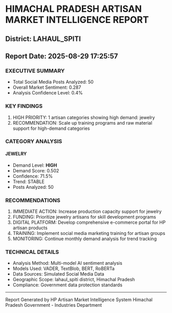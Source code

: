 # HIMACHAL PRADESH ARTISAN MARKET INTELLIGENCE REPORT
## District: LAHAUL_SPITI
## Report Date: 2025-08-29 17:25:57

### EXECUTIVE SUMMARY
- Total Social Media Posts Analyzed: 50
- Overall Market Sentiment: 0.287
- Analysis Confidence Level: 0.4%

### KEY FINDINGS
1. HIGH PRIORITY: 1 artisan categories showing high demand: jewelry
2. RECOMMENDATION: Scale up training programs and raw material support for high-demand categories

### CATEGORY ANALYSIS

#### JEWELRY
- Demand Level: **HIGH**
- Demand Score: 0.502
- Confidence: 71.5%
- Trend: STABLE
- Posts Analyzed: 50

### RECOMMENDATIONS
1. IMMEDIATE ACTION: Increase production capacity support for jewelry
2. FUNDING: Prioritize jewelry artisans for skill development programs
3. DIGITAL PLATFORM: Develop comprehensive e-commerce portal for HP artisan products
4. TRAINING: Implement social media marketing training for artisan groups
5. MONITORING: Continue monthly demand analysis for trend tracking

### TECHNICAL DETAILS
- Analysis Method: Multi-model AI sentiment analysis
- Models Used: VADER, TextBlob, BERT, RoBERTa
- Data Sources: Simulated Social Media Data
- Geographic Scope: lahaul_spiti district, Himachal Pradesh
- Compliance: Government data protection standards

---
Report Generated by HP Artisan Market Intelligence System
Himachal Pradesh Government - Industries Department
